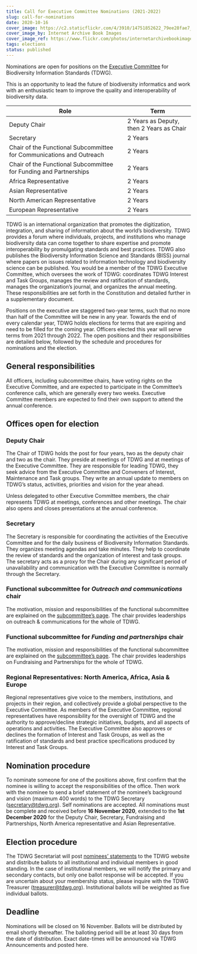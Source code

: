 ```yaml
---
title: Call for Executive Committee Nominations (2021-2022)
slug: call-for-nominations
date: 2020-10-16
cover_image: https://c2.staticflickr.com/4/3910/14751852622_79ee28fae7_b.jpg
cover_image_by: Internet Archive Book Images
cover_image_ref: https://www.flickr.com/photos/internetarchivebookimages/14751852622/
tags: elections
status: published
---
```


Nominations are open for positions on the [Executive Committee]({filename}/pages/about/executive/index.md) for Biodiversity Information Standards (TDWG).

This is an opportunity to lead the future of biodiversity informatics and work with an enthusiastic team to improve the quality and interoperability of biodiversity data.

Role | Term
--- | ---
Deputy Chair | 2 Years as Deputy, then 2 Years as Chair
Secretary | 2 Years
Chair of the Functional Subcommittee for Communications and Outreach | 2 Years
Chair of the Functional Subcommittee for Funding and Partnerships | 2 Years
Africa Representative | 2 Years
Asian Representative | 2 Years
North American Representative | 2 Years
European Representative | 2 Years

TDWG is an international organization that promotes the digitization, integration, and sharing of information about the world’s biodiversity. TDWG provides a forum where individuals, projects, and institutions who manage biodiversity data can come together to share expertise and promote interoperability by promulgating standards and best practices. TDWG also publishes the Biodiversity Information Science and Standards (BISS) journal where papers on issues related to information technology and biodiversity science can be published. You would be a member of the TDWG Executive Committee, which oversees the work of TDWG: coordinates TDWG Interest and Task Groups, manages the review and ratification of standards, manages the organization’s journal, and organizes the annual meeting. These responsibilities are set forth in the Constitution and detailed further in a supplementary document.

Positions on the executive are staggered two-year terms, such that no more than half of the Committee will be new in any year. Towards the end of every calendar year, TDWG holds elections for terms that are expiring and need to be filled for the coming year. Officers elected this year will serve terms from 2021 through 2022. The open positions and their responsibilities are detailed below, followed by the schedule and procedures for nominations and the election.

## General responsibilities

All officers, including subcommittee chairs, have voting rights on the Executive Committee, and are expected to participate in the Committee’s conference calls, which are generally every two weeks. Executive Committee members are expected to find their own support to attend the annual conference.

## Offices open for election

### Deputy Chair
The Chair of TDWG holds the post for four years, two as the deputy chair and two as the chair. They preside at meetings of TDWG and at meetings of the Executive Committee. They are responsible for leading TDWG, they seek advice from the Executive Committee and Conveners of Interest, Maintenance and Task groups. They write an annual update to members on TDWG’s status, activities, priorities and vision for the year ahead.

Unless delegated to other Executive Committee members, the chair represents TDWG at meetings, conferences and other meetings. The chair also opens and closes presentations at the annual conference.

### Secretary

The Secretary is responsible for coordinating the activities of the Executive Committee and for the daily business of Biodiversity Information Standards. They organizes meeting agendas and take minutes. They help to coordinate the review of standards and the organization of interest and task groups. The secretary acts as a proxy for the Chair during any significant period of unavailability and communication with the Executive Committee is normally through the Secretary.

### Functional subcommittee for _Outreach and communications_ chair

The motivation, mission and responsibilities of the functional subcommittee are explained on the [subcommittee’s page]({filename}/pages/about/committees/outreach/index.md). The chair provides leaderships on outreach & communications for the whole of TDWG.

### Functional subcommittee for _Funding and partnerships_ chair

The motivation, mission and responsibilities of the functional subcommittee are explained on the [subcommittee’s page]({filename}/pages/about/committees/fundraising/index.md). The chair provides leaderships on Fundraising and Partnerships for the whole of TDWG.

### Regional Representatives: North America, Africa, Asia & Europe

Regional representatives give voice to the members, institutions, and projects in their region, and collectively provide a global perspective to the Executive Committee. As members of the Executive Committee, regional representatives have responsibility for the oversight of TDWG and the authority to approve/decline strategic initiatives, budgets, and all aspects of operations and activities. The Executive Committee also approves or declines the formation of Interest and Task Groups, as well as the ratification of standards and best practice specifications produced by Interest and Task Groups.

## Nomination procedure

To nominate someone for one of the positions above, first confirm that the nominee is willing to accept the responsibilities of the office.  Then work with the nominee to send a brief statement of the nominee’s background and vision (maximum 400 words) to the TDWG Secretary ([secretary@tdwg.org](mailto:secretary@tdwg.org)).  Self nominations are accepted.  All nominations must be complete and received before **16 November 2020**, extended to the **1st December 2020** for the Deputy Chair, Secretary, Fundraising and Partnerships, North America representative and Asian Representative.

## Election procedure

The TDWG Secretariat will post [nominees’ statements](https://www.tdwg.org/about/executive/2020/) to the TDWG website and distribute ballots to all institutional and individual members in good standing.  In the case of institutional members, we will notify the primary and secondary contacts, but only one ballot response will be accepted. If you are uncertain about your membership status, please inquire with the TDWG Treasurer ([treasurer@tdwg.org](mailto:treasurer@tdwg.org)). Institutional ballots will be weighted as five individual ballots.

## Deadline

Nominations will be closed on 16 November. Ballots will be distributed by email shortly thereafter. The balloting period will be at least 30 days from the date of distribution.  Exact date-times will be announced via TDWG Announcements and posted here.
